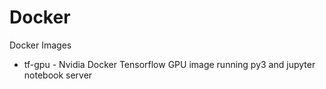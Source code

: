 # Docker
Docker Images

- tf-gpu - Nvidia Docker Tensorflow GPU image running py3 and jupyter notebook server
